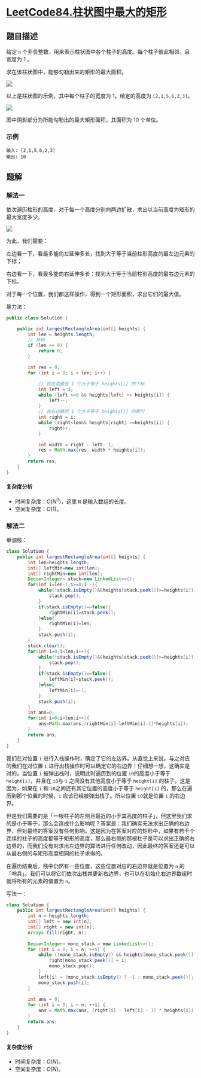 # [LeetCode84.柱状图中最大的矩形](https://leetcode-cn.com/problems/largest-rectangle-in-histogram/)
## 题目描述
给定 `n` 个非负整数，用来表示柱状图中各个柱子的高度。每个柱子彼此相邻，且宽度为 1 。

求在该柱状图中，能够勾勒出来的矩形的最大面积。

![](https://picgp.oss-cn-beijing.aliyuncs.com/img/20200916183158.png)

以上是柱状图的示例，其中每个柱子的宽度为 1，给定的高度为 `[2,1,5,6,2,3]`。

![](https://picgp.oss-cn-beijing.aliyuncs.com/img/20200916183216.png)

图中阴影部分为所能勾勒出的最大矩形面积，其面积为 10 个单位。

### 示例
```
输入: [2,1,5,6,2,3]
输出: 10
```
## 题解
### 解法一
依次遍历柱形的高度，对于每一个高度分别向两边扩散，求出以当前高度为矩形的最大宽度多少。

![](https://picgp.oss-cn-beijing.aliyuncs.com/img/20201028163207.png)

为此，我们需要：

左边看一下，看最多能向左延伸多长，找到大于等于当前柱形高度的最左边元素的下标；

右边看一下，看最多能向右延伸多长；找到大于等于当前柱形高度的最右边元素的下标。

对于每一个位置，我们都这样操作，得到一个矩形面积，求出它们的最大值。

暴力法：

```java
public class Solution {

    public int largestRectangleArea(int[] heights) {
        int len = heights.length;
        // 特判
        if (len == 0) {
            return 0;
        }

        int res = 0;
        for (int i = 0; i < len; i++) {

            // 找左边最后 1 个大于等于 heights[i] 的下标
            int left = i;
            while (left >=0 && heights[left] >= heights[i]) {
                left--;
            }
            // 找右边最后 1 个大于等于 heights[i] 的索引
            int right = i;
            while (right<len&& heights[right] >=heights[i]) {
                right++;
            }

            int width = right - left- 1;
            res = Math.max(res, width * heights[i]);
        }
        return res;
    }
}

```
#### 复杂度分析
- 时间复杂度：$O(N^2)$，这里 `N` 是输入数组的长度。
- 空间复杂度：$O(1)$。

### 解法二
单调栈：



```java
class Solution {
    public int largestRectangleArea(int[] heights) {
        int len=heights.length;
        int[] leftMin=new int[len];
        int[] rightMin=new int[len];
        Deque<Integer> stack=new LinkedList<>();
        for(int i=len-1;i>=0;i--){
            while(!stack.isEmpty()&&heights[stack.peek()]>=heights[i]){
                stack.pop();
            }
            if(stack.isEmpty()==false){
                rightMin[i]=stack.peek();
            }else{
                rightMin[i]=len;
            }
            stack.push(i);
        }
        stack.clear();
        for(int i=0;i<len;i++){
            while(!stack.isEmpty()&&heights[stack.peek()]>=heights[i]){
                stack.pop();
            }
            if(stack.isEmpty()==false){
                leftMin[i]=stack.peek();
            }else{
                leftMin[i]=-1;
            }
            stack.push(i);
        }
        int ans=0;
        for(int i=0;i<len;i++){
            ans=Math.max(ans,(rightMin[i]-leftMin[i]-1)*heights[i]);
        }
        return ans;
    }
}
```
我们在对位置 `i` 进行入栈操作时，确定了它的左边界。从直觉上来说，与之对应的我们在对位置 `i` 进行出栈操作时可以确定它的右边界！仔细想一想，这确实是对的。当位置 `i` 被弹出栈时，说明此时遍历到的位置 `i0`的高度小于等于 `height[i]`，并且在 `i0`与 `i` 之间没有其他高度小于等于 `height[i]` 的柱子。这是因为，如果在 `i` 和 `i0`之间还有其它位置的高度小于等于 `height[i]` 的，那么在遍历到那个位置的时候，`i` 应该已经被弹出栈了。所以位置 `i0`就是位置 `i` 的右边界。

但是我们需要的是「一根柱子的左侧且最近的小于其高度的柱子」，但这里我们求的是小于等于，那么会造成什么影响呢？答案是：我们确实无法求出正确的右边界，但对最终的答案没有任何影响。这是因为在答案对应的矩形中，如果有若干个连续的柱子的高度都等于矩形的高度，那么最右侧的那根柱子是可以求出正确的右边界的，而我们没有对求出左边界的算法进行任何改动，因此最终的答案还是可以从最右侧的与矩形高度相同的柱子求得的。

在遍历结束后，栈中仍然有一些位置，这些位置对应的右边界就是位置为 `n` 的「哨兵」。我们可以将它们依次出栈并更新右边界，也可以在初始化右边界数组时就将所有的元素的值置为 `n`。

写法一：
```java
class Solution {
    public int largestRectangleArea(int[] heights) {
        int n = heights.length;
        int[] left = new int[n];
        int[] right = new int[n];
        Arrays.fill(right, n);
        
        Deque<Integer> mono_stack = new LinkedList<>();
        for (int i = 0; i < n; ++i) {
            while (!mono_stack.isEmpty() && heights[mono_stack.peek()] >= heights[i]) {
                right[mono_stack.peek()] = i;
                mono_stack.pop();
            }
            left[i] = (mono_stack.isEmpty() ? -1 : mono_stack.peek());
            mono_stack.push(i);
        }
        
        int ans = 0;
        for (int i = 0; i < n; ++i) {
            ans = Math.max(ans, (right[i] - left[i] - 1) * heights[i]);
        }
        return ans;
    }
}
```
#### 复杂度分析
- 时间复杂度：$O(N)$。
- 空间复杂度：$O(N)$。
